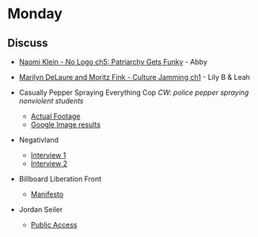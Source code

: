 # Monday

## Discuss

+ [Naomi Klein - No Logo ch5: Patriarchy Gets Funky](..texts/klein_patriarchy-gets-funky.pdf) - Abby
+ [Marilyn DeLaure and Moritz Fink - Culture Jamming ch1](../texts/DeLaure&Fink_CultureJamming_intro.pdf) - Lily B & Leah

+ Casually Pepper Spraying Everything Cop *CW: police pepper spraying nonviolent students*
	+ [Actual Footage](https://www.youtube.com/watch?v=6AdDLhPwpp4)
	+ [Google Image results](https://www.google.com/search?q=casually+pepper+spray+everything+cop&safe=off&source=lnms&tbm=isch&sa=X&ved=0ahUKEwi4pvDg7MXgAhUF1oMKHfFNCvkQ_AUIDigB&biw=1680&bih=948)

+ Negativland
  + [Interview 1](https://www.youtube.com/watch?v=2u9trKCBtAw)
  + [Interview 2](https://www.youtube.com/watch?v=XFWeclhFoig)

+ Billboard Liberation Front
	+ [Manifesto](http://www.billboardliberation.com/manifesto.html)
	
+ Jordan Seiler
	+ [Public Access](https://slate.com/human-interest/2016/02/jordan-seilers-public-ad-campaign-gives-you-access-to-the-ad-displays-along-your-commute-with-his-home-made-keys.html)
